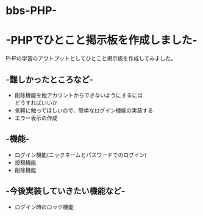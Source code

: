 # bbs-PHP-
<h1>-PHPでひとこと掲示板を作成しました-</h1>
    <p>PHPの学習のアウトプットとしてひとこと掲示板を作成してみました。</p>
<h2>-難しかったところなど-</h2>
    <ul>
         <li>削除機能を他アカウントからできないようにするには<br>
             どうすればいいか</li>
         <li>気軽に触ってほしいので、簡単なログイン機能の実装する</li>
         <li>エラー表示の作成</li>
    </ul>
<h2>-機能-</h2>
     <ul>
         <li>ログイン機能(ニックネームとパスワードでのログイン)</li>
         <li>投稿機能</li>
         <li>削除機能</li>
     </ul>
<h2>-今後実装していきたい機能など-</h2>
      <ul>
          <li>ログイン時のロック機能</li>
      </ul>
